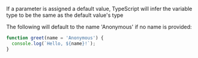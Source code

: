 If a parameter is assigned a default value, TypeScript will infer the variable type to be the same as the default value's type

The following will default to the name 'Anonymous' if no name is provided:
``` typescript
function greet(name = 'Anonymous') {
  console.log(`Hello, ${name}!`);
}
```